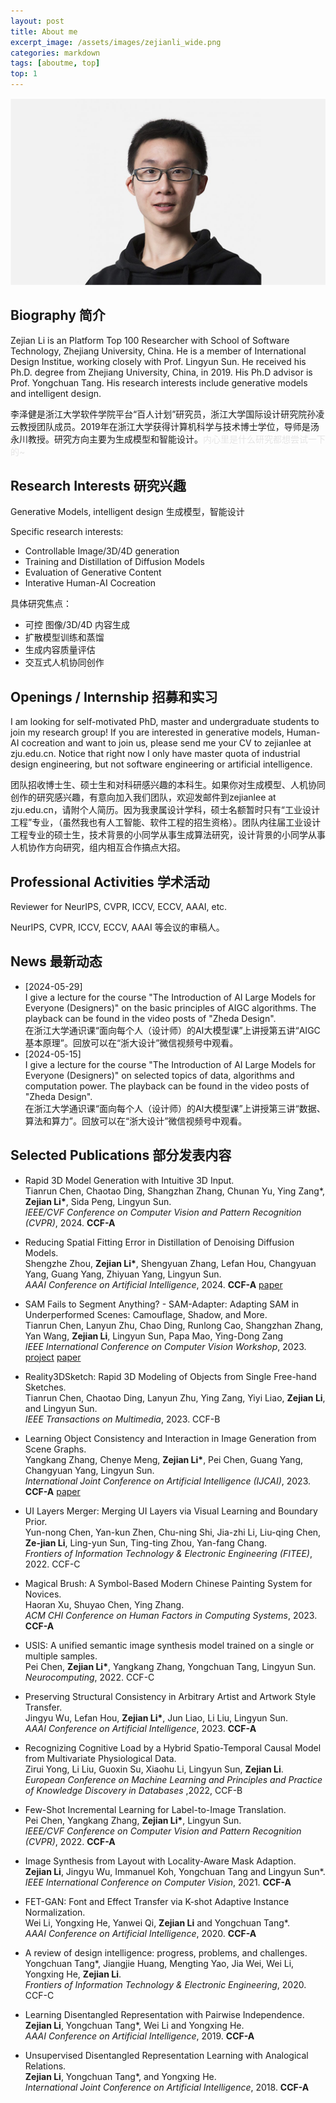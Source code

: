 ```yaml
---
layout: post
title: About me
excerpt_image: /assets/images/zejianli_wide.png
categories: markdown
tags: [aboutme, top]
top: 1
---
```


![banner](/assets/images/zejianli_wide.png)


## Biography 简介

Zejian Li is an Platform Top 100 Researcher with School of Software Technology, Zhejiang University, China. He is a member of International Design Institue, working closely with Prof. Lingyun Sun. He received his Ph.D. degree from Zhejiang University, China, in 2019. His Ph.D advisor is Prof. Yongchuan Tang. His research interests include generative models and intelligent design.

李泽健是浙江大学软件学院平台“百人计划”研究员，浙江大学国际设计研究院孙凌云教授团队成员。2019年在浙江大学获得计算机科学与技术博士学位，导师是汤永川教授。研究方向主要为生成模型和智能设计。<span style="color:#E5E5E5;">内心里是什么研究都想尝试一下的~</span>


## Research Interests 研究兴趣

Generative Models, intelligent design
生成模型，智能设计

Specific research interests:
- Controllable Image/3D/4D generation
- Training and Distillation of Diffusion Models
- Evaluation of Generative Content
- Interative Human-AI Cocreation

具体研究焦点：
- 可控 图像/3D/4D 内容生成
- 扩散模型训练和蒸馏
- 生成内容质量评估
- 交互式人机协同创作


## Openings / Internship  招募和实习

I am looking for self-motivated PhD, master and undergraduate students to join my research group! If you are interested in generative models, Human-AI cocreation and want to join us, please send me your CV to zejianlee at zju.edu.cn. Notice that right now I only have master quota of industrial design engineering, but not software engineering or artificial intelligence. 

团队招收博士生、硕士生和对科研感兴趣的本科生。如果你对生成模型、人机协同创作的研究感兴趣，有意向加入我们团队，欢迎发邮件到zejianlee at zju.edu.cn，请附个人简历。因为我隶属设计学科，硕士名额暂时只有“工业设计工程”专业，（虽然我也有人工智能、软件工程的招生资格）。团队内往届工业设计工程专业的硕士生，技术背景的小同学从事生成算法研究，设计背景的小同学从事人机协作方向研究，组内相互合作搞点大招。


## Professional Activities 学术活动

Reviewer for NeurIPS, CVPR, ICCV, ECCV, AAAI, etc.

NeurIPS, CVPR, ICCV, ECCV, AAAI 等会议的审稿人。

## News 最新动态
* [2024-05-29] <br>
I give a lecture for the course "The Introduction of AI Large Models for Everyone (Designers)" on the basic principles of AIGC algorithms. The playback can be found in the video posts of "Zheda Design". <br>
在浙江大学通识课“面向每个人（设计师）的AI大模型课”上讲授第五讲“AIGC基本原理”。回放可以在“浙大设计”微信视频号中观看。
* [2024-05-15] <br>
I give a lecture for the course "The Introduction of AI Large Models for Everyone (Designers)" on selected topics of data, algorithms and computation power. The playback can be found in the video posts of "Zheda Design". <br>
在浙江大学通识课“面向每个人（设计师）的AI大模型课”上讲授第三讲“数据、算法和算力”。回放可以在“浙大设计”微信视频号中观看。


## Selected Publications 部分发表内容

- Rapid 3D Model Generation with Intuitive 3D Input.<br>
Tianrun Chen, Chaotao Ding, Shangzhan Zhang, Chunan Yu, Ying Zang\*, **Zejian Li\***, Sida Peng, Lingyun Sun.<br>
*IEEE/CVF Conference on Computer Vision and Pattern Recognition (CVPR)*, 2024. **CCF-A**

- Reducing Spatial Fitting Error in Distillation of Denoising Diffusion Models.<br>
Shengzhe Zhou, **Zejian Li\***, Shengyuan Zhang, Lefan Hou, Changyuan Yang, Guang Yang, Zhiyuan Yang, Lingyun Sun.<br>
*AAAI Conference on Artificial Intelligence*, 2024. **CCF-A** 
[paper](https://ojs.aaai.org/index.php/AAAI/article/view/28602/29171)

- SAM Fails to Segment Anything? - SAM-Adapter: Adapting SAM in Underperformed Scenes: Camouflage, Shadow, and More.<br>
Tianrun Chen, Lanyun Zhu, Chao Ding, Runlong Cao, Shangzhan Zhang, Yan Wang, **Zejian Li**, Lingyun Sun, Papa Mao, Ying-Dong Zang<br>
*IEEE International Conference on Computer Vision Workshop*, 2023. 
[project](https://tianrun-chen.github.io/SAM-Adaptor/) [paper](https://arxiv.org/abs/2304.09148)

- Reality3DSketch: Rapid 3D Modeling of Objects from Single Free-hand Sketches. <br>
Tianrun Chen, Chaotao Ding, Lanyun Zhu, Ying Zang, Yiyi Liao, **Zejian Li**, and Lingyun Sun.<br>
*IEEE Transactions on Multimedia*, 2023. CCF-B

- Learning Object Consistency and Interaction in Image Generation from Scene Graphs.<br>
Yangkang Zhang, Chenye Meng, **Zejian Li\***, Pei Chen, Guang Yang, Changyuan Yang, Lingyun Sun. <br>
*International Joint Conference on Artificial Intelligence (IJCAI)*, 2023. **CCF-A**
[paper](https://www.ijcai.org/proceedings/2023/192)

- UI Layers Merger: Merging UI Layers via Visual Learning and Boundary Prior.<br>
Yun-nong Chen, Yan-kun Zhen, Chu-ning Shi, Jia-zhi Li, Liu-qing Chen, **Ze-jian Li**, Ling-yun Sun, Ting-ting Zhou, Yan-fang Chang. <br>
*Frontiers of Information Technology & Electronic Engineering (FITEE)*, 2022. CCF-C

- Magical Brush: A Symbol-Based Modern Chinese Painting System for Novices.<br>
Haoran Xu, Shuyao Chen, Ying Zhang.<br>
*ACM CHI Conference on Human Factors in Computing Systems*, 2023. **CCF-A**

- USIS: A unified semantic image synthesis model trained on a single or multiple samples.<br>
Pei Chen, **Zejian Li\***, Yangkang Zhang, Yongchuan Tang, Lingyun Sun. <br>
*Neurocomputing*, 2022. CCF-C

- Preserving Structural Consistency in Arbitrary Artist and Artwork Style Transfer.<br>
Jingyu Wu, Lefan Hou, **Zejian Li\***, Jun Liao, Li Liu, Lingyun Sun.<br>
*AAAI Conference on Artificial Intelligence*, 2023. **CCF-A**

- Recognizing Cognitive Load by a Hybrid Spatio-Temporal Causal Model from Multivariate Physiological Data.<br>
Zirui Yong, Li Liu, Guoxin Su, Xiaohu Li, Lingyun Sun, **Zejian Li**. <br>
*European Conference on Machine Learning and Principles and Practice of Knowledge Discovery in Databases* ,2022, CCF-B

- Few-Shot Incremental Learning for Label-to-Image Translation. <br>
Pei Chen, Yangkang Zhang, **Zejian Li\***, Lingyun Sun. <br>
*IEEE/CVF Conference on Computer Vision and Pattern Recognition (CVPR)*, 2022.  **CCF-A**

- Image Synthesis from Layout with Locality-Aware Mask Adaption. <br>
**Zejian Li**, Jingyu Wu, Immanuel Koh, Yongchuan Tang and Lingyun Sun*. <br>
*IEEE International Conference on Computer Vision*, 2021.  **CCF-A**

- FET-GAN: Font and Effect Transfer via K-shot Adaptive Instance Normalization. <br>
Wei Li, Yongxing He, Yanwei Qi, **Zejian Li** and Yongchuan Tang*. <br>
*AAAI Conference on Artificial Intelligence*, 2020. **CCF-A**

- A review of design intelligence: progress, problems, and challenges.<br>
Yongchuan Tang\*, Jiangjie Huang, Mengting Yao, Jia Wei, Wei Li, Yongxing He, **Zejian Li**. <br>
*Frontiers of Information Technology & Electronic Engineering*, 2020. CCF-C

- Learning Disentangled Representation with Pairwise Independence. <br>
**Zejian Li**, Yongchuan Tang\*, Wei Li and Yongxing He. <br>
*AAAI Conference on Artificial Intelligence*, 2019. **CCF-A**

- Unsupervised Disentangled Representation Learning with Analogical Relations.  <br>
**Zejian Li**, Yongchuan Tang\*, and Yongxing He. <br>
*International Joint Conference on Artificial Intelligence*, 2018. **CCF-A**

<!-- 

## 
Paragraphs are separated by a blank line.

2nd paragraph. *Italic*, **bold**, and `monospace`. Itemized lists
look like:

  * this one
  * that one
  * the other one

Note that --- not considering the asterisk --- the actual text
content starts at 4-columns in.

> Block quotes are
> written like so.
>
> They can span multiple paragraphs,
> if you like.

Use 3 dashes for an em-dash. Use 2 dashes for ranges (ex., "it's all
in chapters 12--14"). Three dots ... will be converted to an ellipsis.
Unicode is supported. ☺



An h2 header
------------

Here's a numbered list:

 1. first item
 2. second item
 3. third item

Note again how the actual text starts at 4 columns in (4 characters
from the left side). Here's a code sample:

    # Let me re-iterate ...
    for i in 1 .. 10 { do-something(i) }

As you probably guessed, indented 4 spaces. By the way, instead of
indenting the block, you can use delimited blocks, if you like:

~~~
define foobar() {
    print "Welcome to flavor country!";
}
~~~

(which makes copying & pasting easier). You can optionally mark the
delimited block for Pandoc to syntax highlight it:

~~~python
import time
# Quick, count to ten!
for i in range(10):
    # (but not *too* quick)
    time.sleep(0.5)
    print(i)
~~~



### An h3 header ###

Now a nested list:

 1. First, get these ingredients:

      * carrots
      * celery
      * lentils

 2. Boil some water.

 3. Dump everything in the pot and follow
    this algorithm:

        find wooden spoon
        uncover pot
        stir
        cover pot
        balance wooden spoon precariously on pot handle
        wait 10 minutes
        goto first step (or shut off burner when done)

    Do not bump wooden spoon or it will fall.

Notice again how text always lines up on 4-space indents (including
that last line which continues item 3 above).

Here's a link to [a website](http://foo.bar), to a [local
doc](local-doc.html), and to a [section heading in the current
doc](#an-h2-header). Here's a footnote [^1].

[^1]: Some footnote text.

Tables can look like this:

Name           Size  Material      Color
------------- -----  ------------  ------------
All Business      9  leather       brown
Roundabout       10  hemp canvas   natural
Cinderella       11  glass         transparent

Table: Shoes sizes, materials, and colors.

(The above is the caption for the table.) Pandoc also supports
multi-line tables:

--------  -----------------------
Keyword   Text
--------  -----------------------
red       Sunsets, apples, and
          other red or reddish
          things.

green     Leaves, grass, frogs
          and other things it's
          not easy being.
--------  -----------------------

A horizontal rule follows.

***

Here's a definition list:

apples
  : Good for making applesauce.

oranges
  : Citrus!

tomatoes
  : There's no "e" in tomatoe.

Again, text is indented 4 spaces. (Put a blank line between each
term and  its definition to spread things out more.)

Here's a "line block" (note how whitespace is honored):

| Line one
|   Line too
| Line tree

and images can be specified like so:

Inline math equation: $\omega = d\phi / dt$. Display
math should get its own line like so:

$$I = \int \rho R^{2} dV$$

And note that you can backslash-escape any punctuation characters
which you wish to be displayed literally, ex.: \`foo\`, \*bar\*, etc. -->
